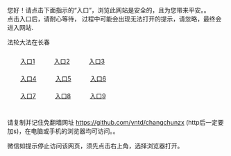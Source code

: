 您好！请点击下面指示的“入口”，浏览此网站是安全的，且为您带来平安。。 <br/>
点击入口后，请耐心等待， 过程中可能会出现无法打开的提示，请忽略，最终会进入网站. </br>

法轮大法在长春<br/>
<div style="padding:10px"><a style="margin:20px" target="_blank" href="https://dksn3hlnmrvu0.cloudfront.net/2Qpsp?fojzx" id="ccLink1" rel="nofollow">入口1</a> <a target="_blank" style="margin:20px" href="https://d16dukbmwzzb5a.cloudfront.net/2Qpsp?ktfsga" id="ccLink2" rel="nofollow">入口2</a> <a style="margin:20px" target="_blank" href="https://d35mccm6l3auqp.cloudfront.net/2Qpsp?uauqn" id="ccLink3" rel="nofollow">入口3</a></div>

<div style="padding:10px" ><a style="margin:20px" target="_blank" href="https://dksn3hlnmrvu0.cloudfront.net/2Qpsp?fojzx" id="ccLink4" rel="nofollow">入口4</a> <a style="margin:20px" href="https://d16dukbmwzzb5a.cloudfront.net/2Qpsp?ktfsga" target="_blank" id="ccLink5" rel="nofollow">入口5</a> <a style="margin:20px" href="https://d35mccm6l3auqp.cloudfront.net/2Qpsp?uauqn" target="_blank" id="ccLink6" rel="nofollow">入口6</a></div>

<div style="padding:10px"><a style="margin:20px" target="_blank" href="https://dksn3hlnmrvu0.cloudfront.net/2Qpsp?fojzx" id="ccLink7" rel="nofollow">入口7</a> <a style="margin:20px" href="https://d16dukbmwzzb5a.cloudfront.net/2Qpsp?ktfsga" target="_blank" id="ccLink8" rel="nofollow">入口8</a> <a style="margin:20px" target="_blank" href="https://d35mccm6l3auqp.cloudfront.net/2Qpsp?uauqn" id="ccLink9" rel="nofollow">入口9</a></div>

<br/>



请复制并记住免翻墙网址 https://github.com/yntd/changchunzx (http后一定要加s)，在电脑或手机的浏览器均可访问。。<br/>

微信如提示停止访问该网页，须先点击右上角，选择浏览器打开。
